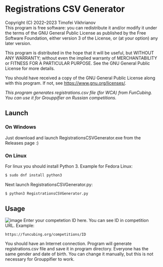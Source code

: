 # Registrations CSV Generator

Copyright (C) 2022–2023 Timofei Vikhrianov  
This program is free software: you can redistribute it and/or modify it under the terms of the GNU General Public License as published by the Free Software Foundation, either version 3 of the License, or (at your option) any later version. 
 
This program is distributed in the hope that it will be useful, but WITHOUT ANY WARRANTY; without even the implied warranty of MERCHANTABILITY or FITNESS FOR A PARTICULAR PURPOSE.  See the GNU General Public License for more details. 
 
You should have received a copy of the GNU General Public License along with this program.  If not, see <https://www.gnu.org/licenses/>. 
 
_This program generates registrations.csv file (for WCA) from FunCubing. You can use it for Grouppifier on Russian competitions._

## Launch
### On Windows
Just download and launch RegistrationsCSVGenerator.exe from the Releases page :)

### On Linux
For linux you should install Python 3. Example for Fedora Linux:
```bash
$ sudo dnf install python3
```
Next launch RegistrationsCSVGenerator.py:
```bash
$ python3 RegistrationsCSVGenerator.py
```

## Usage
![image](https://user-images.githubusercontent.com/52562657/186472149-7fa94ae0-d934-47bf-90a5-e22bbe0862df.png)
Enter your competetion ID here. You can see ID in competition URL. Example:
```
https://funcubing.org/competitions/ID
```
You should have an Internet connection. 
Program will generate registrations.csv file and save it in program directory. 
Everyone has the same gender and date of birth. You can change it manually, but this is not necessary for Grouppifier to work.
